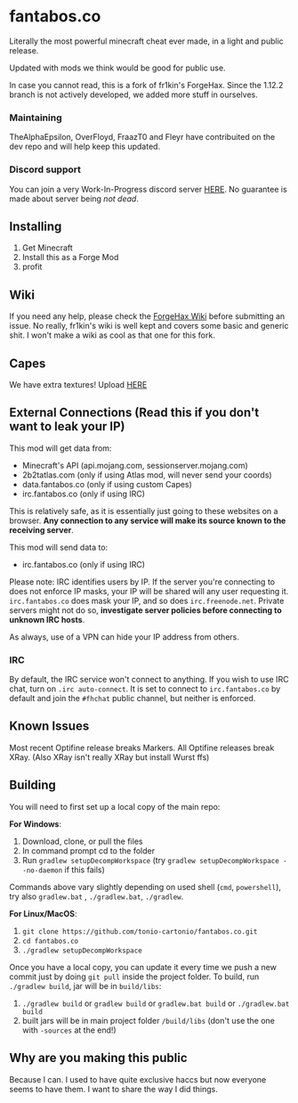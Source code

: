 # fantabos.co

Literally the most powerful minecraft cheat ever made, in a light and public release.

Updated with mods we think would be good for public use.

In case you cannot read, this is a fork of fr1kin's ForgeHax. Since the 1.12.2 branch is not actively developed, we added more stuff in ourselves.

### Maintaining

TheAlphaEpsilon, OverFloyd, FraazT0 and Fleyr have contribuited on the dev repo and will help keep this updated.

### Discord support
You can join a very Work-In-Progress discord server [HERE](https://discord.gg/8QjDRRPyeh). No guarantee is made about server being _not dead_.

## Installing

1. Get Minecraft
7. Install this as a Forge Mod
420. profit

## Wiki

If you need any help, please check the [ForgeHax Wiki](https://github.com/fr1kin/ForgeHax/wiki) before submitting an issue.
No really, fr1kin's wiki is well kept and covers some basic and generic shit. I won't make a wiki as cool as that one for this fork.

## Capes

We have extra textures! Upload [HERE](http://texture.fantabos.co)

## External Connections (Read this if you don't want to leak your IP)

This mod will get data from:
* Minecraft's API (api.mojang.com, sessionserver.mojang.com)
* 2b2tatlas.com (only if using Atlas mod, will never send your coords)
* data.fantabos.co (only if using custom Capes)
* irc.fantabos.co (only if using IRC)

This is relatively safe, as it is essentially just going to these websites on a browser. **Any connection to any service will make its source known to the receiving server**.

This mod will send data to:
* irc.fantabos.co (only if using IRC)

Please note: IRC identifies users by IP. If the server you're connecting to does not enforce IP masks, your IP will be shared will any user requesting it. `irc.fantabos.co` does mask your IP, and so does `irc.freenode.net`. Private servers might not do so, **investigate server policies before connecting to unknown IRC hosts**.

As always, use of a VPN can hide your IP address from others.

### IRC

By default, the IRC service won't connect to anything. If you wish to use IRC chat, turn on `.irc auto-connect`. It is set to connect to `irc.fantabos.co` by default and join the `#fhchat` public channel, but neither is enforced.

## Known Issues

Most recent Optifine release breaks Markers. All Optifine releases break XRay. (Also XRay isn't really XRay but install Wurst ffs)

## Building

You will need to first set up a local copy of the main repo:

**For Windows**:
1) Download, clone, or pull the files
2) In command prompt cd to the folder
3) Run `gradlew setupDecompWorkspace` (try `gradlew setupDecompWorkspace --no-daemon` if this fails)

Commands above vary slightly depending on used shell (`cmd`, `powershell`), try also `gradlew.bat` , `./gradlew.bat`, `./gradlew`.

**For Linux/MacOS**:
1) `git clone https://github.com/tonio-cartonio/fantabos.co.git`
2) `cd fantabos.co`
3) `./gradlew setupDecompWorkspace`

Once you have a local copy, you can update it every time we push a new commit just by doing `git pull` inside the project folder.
To build, run `./gradlew build`, jar will be in `build/libs`:

1) `./gradlew build` or `gradlew build` or `gradlew.bat build` or `./gradlew.bat build`
2) built jars will be in main project folder `/build/libs` (don't use the one with `-sources` at the end!)

## Why are you making this public

Because I can. I used to have quite exclusive haccs but now everyone seems to have them. I want to share the way I did things.
